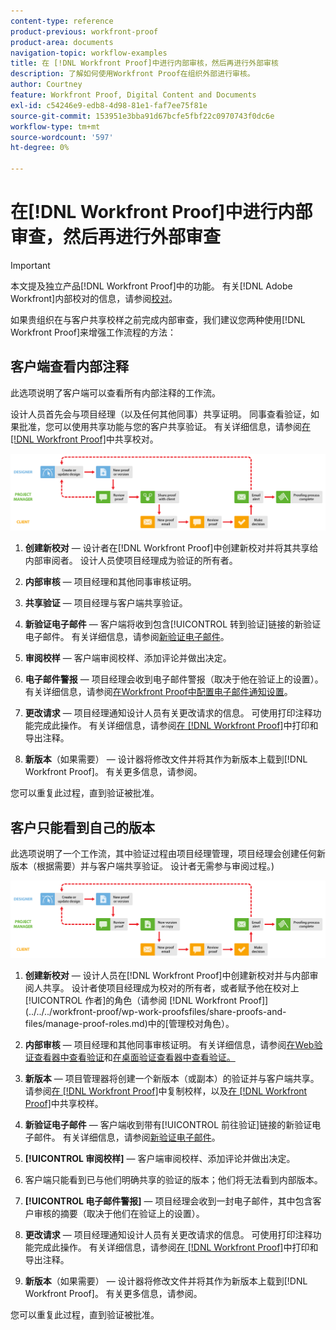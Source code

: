 ```yaml
---
content-type: reference
product-previous: workfront-proof
product-area: documents
navigation-topic: workflow-examples
title: 在 [!DNL Workfront Proof]中进行内部审核，然后再进行外部审核
description: 了解如何使用Workfront Proof在组织外部进行审核。
author: Courtney
feature: Workfront Proof, Digital Content and Documents
exl-id: c54246e9-edb8-4d98-81e1-faf7ee75f81e
source-git-commit: 153951e3bba91d67bcfe5fbf22c0970743f0dc6e
workflow-type: tm+mt
source-wordcount: '597'
ht-degree: 0%

---
```


# 在[!DNL Workfront Proof]中进行内部审查，然后再进行外部审查

>[!IMPORTANT]
>
>本文提及独立产品[!DNL Workfront Proof]中的功能。 有关[!DNL Adobe Workfront]内部校对的信息，请参阅[校对](../../../review-and-approve-work/proofing/proofing.md)。

如果贵组织在与客户共享校样之前完成内部审查，我们建议您两种使用[!DNL Workfront Proof]来增强工作流程的方法：

## 客户端查看内部注释

此选项说明了客户端可以查看所有内部注释的工作流。

设计人员首先会与项目经理（以及任何其他同事）共享证明。 同事查看验证，如果批准，您可以使用共享功能与您的客户共享验证。 有关详细信息，请参阅[在 [!DNL Workfront Proof]](../../../workfront-proof/wp-work-proofsfiles/share-proofs-and-files/share-proof.md)中共享校对。

![internal_external_-_option_A.png](assets/internal_external_-_option_A.png)

1. **创建新校对** — 设计者在[!DNL Workfront Proof]中创建新校对并将其共享给内部审阅者。 设计人员使项目经理成为验证的所有者。
1. **内部审核** — 项目经理和其他同事审核证明。
1. **共享验证** — 项目经理与客户端共享验证。
1. **新验证电子邮件** — 客户端将收到包含[!UICONTROL 转到验证]链接的新验证电子邮件。 有关详细信息，请参阅[新验证电子邮件](../../../workfront-proof/wp-emailsntfctns/proof-notifications-and-reminders/new-proof-email.md)。

1. **审阅校样** — 客户端审阅校样、添加评论并做出决定。
1. **电子邮件警报** — 项目经理会收到电子邮件警报（取决于他在验证上的设置）。 有关详细信息，请参阅[在Workfront Proof中配置电子邮件通知设置](../../../workfront-proof/wp-emailsntfctns/email-alerts/config-email-notification-settings-wp.md)。

1. **更改请求** — 项目经理通知设计人员有关更改请求的信息。 可使用打印注释功能完成此操作。 有关详细信息，请参阅[在 [!DNL Workfront Proof]](../../../workfront-proof/wp-work-proofsfiles/organize-your-work/print-and-export-comments.md)中打印和导出注释。

1. **新版本**（如果需要） — 设计器将修改文件并将其作为新版本上载到[!DNL Workfront Proof]。 有关更多信息，请参阅。

您可以重复此过程，直到验证被批准。

## 客户只能看到自己的版本

此选项说明了一个工作流，其中验证过程由项目经理管理，项目经理会创建任何新版本（根据需要）并与客户端共享验证。 设计者无需参与审阅过程。)

![internal_external_-_option_B.png](assets/internal_external_-_option_B.png)

1. **创建新校对** — 设计人员在[!DNL Workfront Proof]中创建新校对并与内部审阅人共享。 设计者使项目经理成为校对的所有者，或者赋予他在校对上[!UICONTROL 作者]的角色（请参阅 [!DNL Workfront Proof]](../../../workfront-proof/wp-work-proofsfiles/share-proofs-and-files/manage-proof-roles.md)中的[管理校对角色）。

1. **内部审核** — 项目经理和其他同事审核证明。 有关详细信息，请参阅[在Web验证查看器中查看验证](https://support.workfront.com/hc/en-us/sections/115000275214-Reviewing-Proofs-in-the-Web-Proofing-Viewer)和[在桌面验证查看器中查看验证。](https://support.workfront.com/hc/en-us/sections/360000686434-Reviewing-Proofs-in-the-Desktop-Proofing-Viewer)

1. **新版本** — 项目管理器将创建一个新版本（或副本）的验证并与客户端共享。 请参阅[在 [!DNL Workfront Proof]](../../../workfront-proof/wp-work-proofsfiles/create-proofs-and-files/copy-proofs.md)中复制校样，以及[在 [!DNL Workfront Proof]](../../../workfront-proof/wp-work-proofsfiles/share-proofs-and-files/share-proof.md)中共享校样。

1. **新验证电子邮件** — 客户端收到带有[!UICONTROL 前往验证]链接的新验证电子邮件。 有关详细信息，请参阅[新验证电子邮件](../../../workfront-proof/wp-emailsntfctns/proof-notifications-and-reminders/new-proof-email.md)。

1. **[!UICONTROL 审阅校样]** — 客户端审阅校样、添加评论并做出决定。
1. 客户端只能看到已与他们明确共享的验证的版本；他们将无法看到内部版本。
1. **[!UICONTROL 电子邮件警报]** — 项目经理会收到一封电子邮件，其中包含客户审核的摘要（取决于他们在验证上的设置）。
1. **更改请求** — 项目经理通知设计人员有关更改请求的信息。 可使用打印注释功能完成此操作。 有关详细信息，请参阅[在 [!DNL Workfront Proof]](../../../workfront-proof/wp-work-proofsfiles/organize-your-work/print-and-export-comments.md)中打印和导出注释。

1. **新版本**（如果需要） — 设计器将修改文件并将其作为新版本上载到[!DNL Workfront Proof]。 有关更多信息，请参阅。

您可以重复此过程，直到验证被批准。
